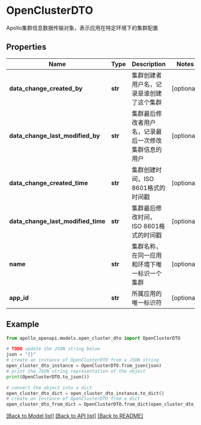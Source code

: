 # OpenClusterDTO

Apollo集群信息数据传输对象，表示应用在特定环境下的集群配置

## Properties

Name | Type | Description | Notes
------------ | ------------- | ------------- | -------------
**data_change_created_by** | **str** | 集群创建者用户名，记录是谁创建了这个集群 | [optional] 
**data_change_last_modified_by** | **str** | 集群最后修改者用户名，记录最后一次修改集群信息的用户 | [optional] 
**data_change_created_time** | **str** | 集群创建时间，ISO 8601格式的时间戳 | [optional] 
**data_change_last_modified_time** | **str** | 集群最后修改时间，ISO 8601格式的时间戳 | [optional] 
**name** | **str** | 集群名称，在同一应用和环境下唯一标识一个集群 | [optional] 
**app_id** | **str** | 所属应用的唯一标识符 | [optional] 

## Example

```python
from apollo_openapi.models.open_cluster_dto import OpenClusterDTO

# TODO update the JSON string below
json = "{}"
# create an instance of OpenClusterDTO from a JSON string
open_cluster_dto_instance = OpenClusterDTO.from_json(json)
# print the JSON string representation of the object
print(OpenClusterDTO.to_json())

# convert the object into a dict
open_cluster_dto_dict = open_cluster_dto_instance.to_dict()
# create an instance of OpenClusterDTO from a dict
open_cluster_dto_from_dict = OpenClusterDTO.from_dict(open_cluster_dto_dict)
```
[[Back to Model list]](../README.md#documentation-for-models) [[Back to API list]](../README.md#documentation-for-api-endpoints) [[Back to README]](../README.md)



